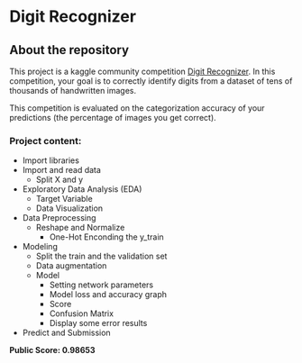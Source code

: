 # Digit Recognizer

## About the repository
This project is a kaggle community competition [Digit Recognizer](https://www.kaggle.com/competitions/digit-recognizer/overview). In this competition, your goal is to correctly identify digits from a dataset of tens of thousands of handwritten images.

This competition is evaluated on the categorization accuracy of your predictions (the percentage of images you get correct).

### Project content:

- Import libraries
- Import and read data
  - Split X and y
- Exploratory Data Analysis (EDA)
	- Target Variable
  - Data Visualization
- Data Preprocessing
  - Reshape and Normalize
	- One-Hot Enconding the y_train
- Modeling
  - Split the train and the validation set
  - Data augmentation
  - Model
	  - Setting network parameters
	  - Model loss and accuracy graph
    - Score
    - Confusion Matrix
    - Display some error results
- Predict and Submission

**Public Score: 0.98653**
